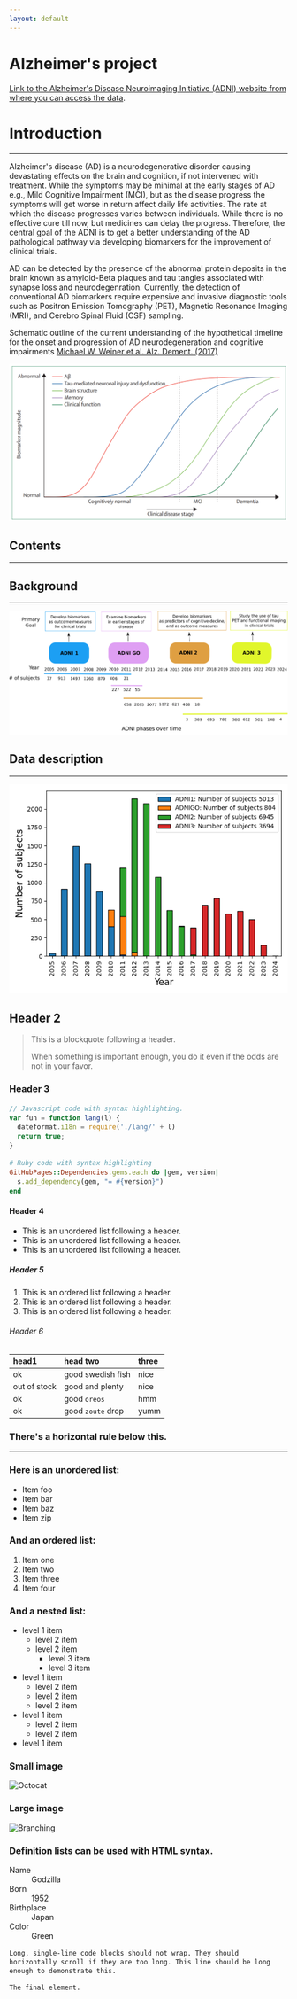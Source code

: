 ```yaml
---
layout: default
---
```


# Alzheimer's project

[Link to the Alzheimer's Disease Neuroimaging Initiative (ADNI) website from where you can access the data](https://adni.loni.usc.edu/).

# Introduction
--------------

Alzheimer's disease (AD) is a neurodegenerative disorder causing devastating effects on the brain
and cognition, if not intervened with treatment.
While the symptoms may be minimal at the early stages of AD e.g., Mild Cognitive Impairment (MCI),
but as the disease progress the symptoms will get worse in return affect daily life activities.
The rate at which the disease progresses varies between
individuals. While there is no effective cure till now, but medicines can delay the progress.
Therefore, the central goal of the ADNI is to get a better understanding of the AD pathological
pathway via developing biomarkers for the improvement of clinical trials.

AD can be detected by the presence of the abnormal protein deposits in the brain
known as amyloid-Beta plaques and tau tangles associated with synapse loss and neurodegenration.
Currently, the detection of conventional AD biomarkers
require expensive and invasive diagnostic tools such as Positron Emission Tomography (PET),
Magnetic Resonance Imaging (MRI), and Cerebro Spinal Fluid (CSF) sampling.

Schematic outline of the current understanding of the hypothetical timeline for the onset
and progression of AD neurodegeneration and cognitive impairments
[Michael W. Weiner et al. Alz. Dement. (2017)](https://alz-journals.onlinelibrary.wiley.com/doi/10.1016/j.jalz.2016.11.007)

![Jack et al. 2010 hypothetical model of dynamic biomarkers of the AD pathology](imgs/2010_model_alz_disease.png "Jack et al. model")


## Contents
-----------

## Background
-------------

![Different phases of ADNI over time](imgs/adni_phases_over_time.png "Multiple phases of ADNI")

## Data description
-------------------

![Data distribution over different phases](imgs/data_description.png "Data description of ADNI over different phases")

## Header 2
> This is a blockquote following a header.
>
> When something is important enough, you do it even if the odds are not in your favor.

### Header 3

```js
// Javascript code with syntax highlighting.
var fun = function lang(l) {
  dateformat.i18n = require('./lang/' + l)
  return true;
}
```

```ruby
# Ruby code with syntax highlighting
GitHubPages::Dependencies.gems.each do |gem, version|
  s.add_dependency(gem, "= #{version}")
end
```

#### Header 4

*   This is an unordered list following a header.
*   This is an unordered list following a header.
*   This is an unordered list following a header.

##### Header 5

1.  This is an ordered list following a header.
2.  This is an ordered list following a header.
3.  This is an ordered list following a header.

###### Header 6

| head1        | head two          | three |
|:-------------|:------------------|:------|
| ok           | good swedish fish | nice  |
| out of stock | good and plenty   | nice  |
| ok           | good `oreos`      | hmm   |
| ok           | good `zoute` drop | yumm  |

### There's a horizontal rule below this.

* * *

### Here is an unordered list:

*   Item foo
*   Item bar
*   Item baz
*   Item zip

### And an ordered list:

1.  Item one
1.  Item two
1.  Item three
1.  Item four

### And a nested list:

- level 1 item
  - level 2 item
  - level 2 item
    - level 3 item
    - level 3 item
- level 1 item
  - level 2 item
  - level 2 item
  - level 2 item
- level 1 item
  - level 2 item
  - level 2 item
- level 1 item

### Small image

![Octocat](https://github.githubassets.com/images/icons/emoji/octocat.png)

### Large image

![Branching](https://guides.github.com/activities/hello-world/branching.png)


### Definition lists can be used with HTML syntax.

<dl>
<dt>Name</dt>
<dd>Godzilla</dd>
<dt>Born</dt>
<dd>1952</dd>
<dt>Birthplace</dt>
<dd>Japan</dd>
<dt>Color</dt>
<dd>Green</dd>
</dl>

```
Long, single-line code blocks should not wrap. They should horizontally scroll if they are too long. This line should be long enough to demonstrate this.
```

```
The final element.
```
